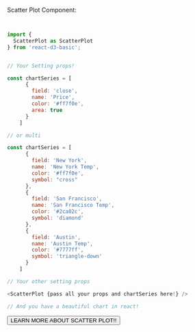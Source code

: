Scatter Plot Component:

```js


import {
  ScatterPlot as ScatterPlot
} from 'react-d3-basic';


// Your Setting props!

const chartSeries = [
      {
        field: 'close',
        name: 'Price',
        color: '#ff7f0e',
        area: true
      }
    ]

// or multi

const chartSeries = [
      {
        field: 'New York',
        name: 'New York Temp',
        color: '#ff7f0e',
        symbol: "cross"
      },
      {
        field: 'San Francisco',
        name: 'San Francisco Temp',
        color: '#2ca02c',
        symbol: 'diamond'
      },
      {
        field: 'Austin',
        name: 'Austin Temp',
        color: '#7777ff',
        symbol: 'triangle-down'
      }
    ]

// Your other setting props

<ScatterPlot {pass all your props and chartSeries here!} />

// And you have a beautiful chart in react!
```

<a href="/basic/scatter">
  <button type="button" class="btn btn-success">LEARN MORE ABOUT SCATTER PLOT!!</button>
</a>

